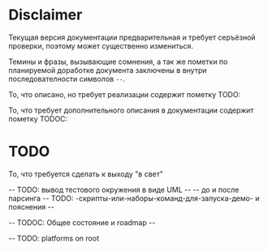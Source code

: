 # Disclaimer

Текущая версия документации предварительная и требует серъёзной проверки, поэтому может существенно измениться.

Темины и фразы, вызывающие сомнения, а так же пометки по планируемой доработке документа заключены в внутри 
последователности символов `--`.

То, что описано, но требует реализации содержит пометку TODO:

То, что требует дополнительного описания в документации содержит пометку TODOC:

# TODO

То, что требуется сделать к выходу "в свет"

-- TODO: вывод тестового окружения в виде UML --
--       до и после парсинга
-- TODO: -скрипты-или-наборы-команд-для-запуска-демо- и пояснения --

-- TODOC: Общее состояние и roadmap --

-- TODO: platforms on root
